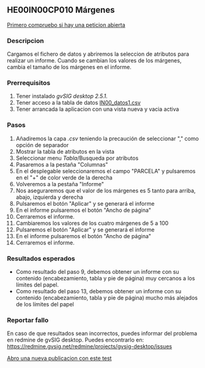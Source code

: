 ## HE00IN00CP010 Márgenes

[Primero compruebo si hay una peticion abierta](https://redmine.gvsig.net/redmine/projects/gvsig-desktop/issues?utf8=%E2%9C%93&set_filter=1&f%5B%5D=status_id&op%5Bstatus_id%5D=o&f%5B%5D=subject&op%5Bsubject%5D=%7E&v%5Bsubject%5D%5B%5D=HE00IN00CP010&f%5B%5D=&c%5B%5D=tracker&c%5B%5D=status&c%5B%5D=priority&c%5B%5D=subject&c%5B%5D=assigned_to&c%5B%5D=updated_on&group_by=)

### Descripcion

Cargamos el fichero de datos y abriremos la seleccion de atributos para realizar un informe. Cuando se cambian los valores de los márgenes, cambia el tamaño de los márgenes en el informe.

### Prerrequisitos

1. Tener instalado *gvSIG desktop 2.5.1.* 
2. Tener acceso a la tabla de datos [IN00_datos1.csv](https://github.com/carloskr/gvsig-desktop-testing/blob/master/data/HE00IN00/IN00_datos1.csv)
3. Tener arrancada la aplicacion con una vista nueva y vacia activa

### Pasos

1. Añadiremos la capa *.csv* teniendo la precaución de seleccionar "," como opción de separador
2. Mostrar la tabla de atributos en la vista
3. Seleccionar menu *Tabla*/Busqueda por atributos
4. Pasaremos a la pestaña "Columnas"
5. En el desplegable seleccionaremos el campo "PARCELA" y pulsaremos en el "+" de color verde de la derecha
6. Volveremos a la pestaña "Informe"
7. Nos aseguraremos que el valor de los márgenes es 5 tanto para arriba, abajo, izquierda y derecha
8. Pulsaremos el botón "Aplicar" y se generará el informe
9. En el informe pulsaremos el botón "Ancho de página"
10. Cerraremos el informe.
11. Cambiaremos los valores de los cuatro márgenes de 5 a 100
12. Pulsaremos el botón "Aplicar" y se generará el informe
13. En el informe pulsaremos el botón "Ancho de página"
14. Cerraremos el informe.
 

### Resultados esperados

- Como resultado del paso 9, debemos obtener un informe con su contenido (encabezamiento, tabla y pie de página) muy cercanos a los límites del papel.
- Como resultado del paso 13, debemos obtener un informe con su contenido (encabezamiento, tabla y pie de página) mucho más alejados de los límites del papel 


### Reportar fallo

En caso de que resultados sean incorrectos, puedes informar del problema en redmine de gvSIG desktop. Puedes encontrarlo en: https://redmine.gvsig.net/redmine/projects/gvsig-desktop/issues 

[Abro una nueva publicacion con este test](https://redmine.gvsig.net/redmine/projects/gvsig-desktop/issues/new?issue[subject]=HE00IN00CP010+margenes)